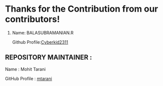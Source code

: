 # Thanks for the Contribution from our contributors!

1. Name: BALASUBRAMANIAN.R
   
   Github Profile:[Cyberkid2311](https://github.com/Cyberkid2311)







## REPOSITORY MAINTAINER :
Name : Mohit Tarani

GitHub Profile : [mtarani](https://github.com/mtarani)
